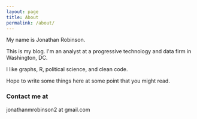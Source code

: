 ```yaml
---
layout: page
title: About
permalink: /about/
---
```


My name is Jonathan Robinson. 

This is my blog. I'm an analyst at a progressive technology and data firm in Washington, DC.

I like graphs, R, political science, and clean code.

Hope to write some things here at some point that you might read.

### Contact me at

jonathanmrobinson2 at gmail.com
